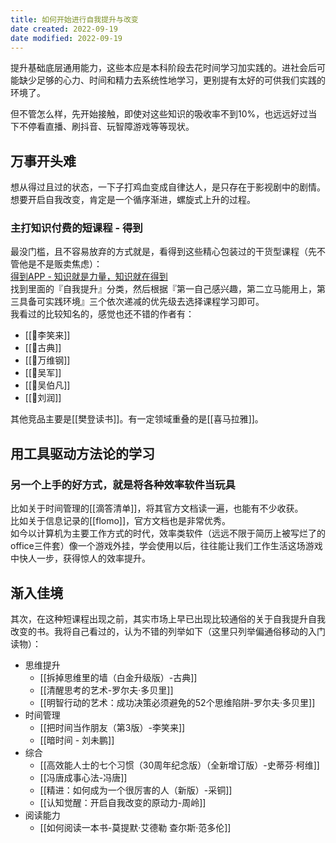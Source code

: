 ```yaml
---
title: 如何开始进行自我提升与改变
date created: 2022-09-19
date modified: 2022-09-19
---
```


提升基础底层通用能力，这些本应是本科阶段去花时间学习加实践的。进社会后可能缺少足够的心力、时间和精力去系统性地学习，更别提有太好的可供我们实践的环境了。

但不管怎么样，先开始接触，即使对这些知识的吸收率不到10%，也远远好过当下不停看直播、刷抖音、玩智障游戏等等现状。

## 万事开头难

想从得过且过的状态，一下子打鸡血变成自律达人，是只存在于影视剧中的剧情。想要开启自我改变，肯定是一个循序渐进，螺旋式上升的过程。

### 主打知识付费的短课程 - 得到

最没门槛，且不容易放弃的方式就是，看得到这些精心包装过的干货型课程（先不管他是不是贩卖焦虑）：  
[得到APP - 知识就是力量，知识就在得到](https://www.dedao.cn/)  
找到里面的『自我提升』分类，然后根据『第一自己感兴趣，第二立马能用上，第三具备可实践环境』三个依次递减的优先级去选择课程学习即可。  
我看过的比较知名的，感觉也还不错的作者有：

- [[🧑李笑来]]
- [[🧑古典]]
- [[🧑万维钢]]
- [[🧑吴军]]
- [[🧑吴伯凡]]
- [[🧑刘润]]

其他竞品主要是[[樊登读书]]。有一定领域重叠的是[[喜马拉雅]]。

## 用工具驱动方法论的学习

### 另一个上手的好方式，就是将各种效率软件当玩具

比如关于时间管理的[[滴答清单]]，将其官方文档读一遍，也能有不少收获。  
比如关于信息记录的[[flomo]]，官方文档也是非常优秀。  
如今以计算机为主要工作方式的时代，效率类软件（远远不限于简历上被写烂了的office三件套）像一个游戏外挂，学会使用以后，往往能让我们工作生活这场游戏中快人一步，获得惊人的效率提升。

## 渐入佳境

其次，在这种短课程出现之前，其实市场上早已出现比较通俗的关于自我提升自我改变的书。我将自己看过的，认为不错的列举如下（这里只列举偏通俗移动的入门读物）：

- 思维提升
	- [[拆掉思维里的墙（白金升级版）-古典]]
	- [[清醒思考的艺术-罗尔夫·多贝里]]
	- [[明智行动的艺术：成功决策必须避免的52个思维陷阱-罗尔夫·多贝里]]
- 时间管理
	- [[把时间当作朋友（第3版）-李笑来]]
	- [[暗时间 - 刘未鹏]]
- 综合
	- [[高效能人士的七个习惯（30周年纪念版）（全新增订版）-史蒂芬·柯维]]
	- [[冯唐成事心法-冯唐]]
	- [[精进：如何成为一个很厉害的人（新版）-采铜]]
	- [[认知觉醒：开启自我改变的原动力-周岭]]
- 阅读能力
	- [[如何阅读一本书-莫提默·艾德勒 查尔斯·范多伦]]
